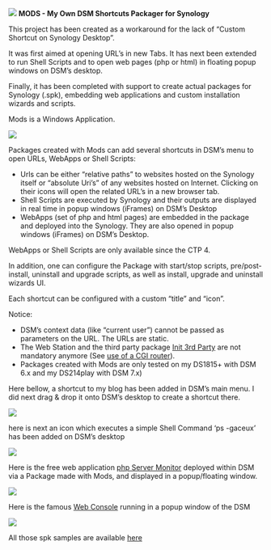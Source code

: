 ![](http://i.imgur.com/AMGwFll.png) **MODS - My Own DSM Shortcuts Packager for Synology**

This project has been created as a workaround for the lack of “Custom Shortcut on Synology Desktop”.

It was first aimed at opening URL’s in new Tabs. It has next been extended to run Shell Scripts and to open web pages (php or html) in floating popup windows on DSM’s desktop.

Finally, it has been completed with support to create actual packages for Synology (.spk), embedding web applications and custom installation wizards and scripts.

Mods is a Windows Application.

![](https://i.imgur.com/MZsNOSV.png)

Packages created with Mods can add several shortcuts in DSM’s menu to open URLs, WebApps or Shell Scripts:

-   Urls can be either “relative paths” to websites hosted on the Synology itself or “absolute Uri’s” of any websites hosted on Internet. Clicking on their icons will open the related URL’s in a new browser tab.
-   Shell Scripts are executed by Synology and their outputs are displayed in real time in popup windows (iFrames) on DSM’s Desktop
-   WebApps (set of php and html pages) are embedded in the package and deployed into the Synology. They are also opened in popup windows (iFrames) on DSM’s Desktop.

WebApps or Shell Scripts are only available since the CTP 4.

In addition, one can configure the Package with start/stop scripts, pre/post-install, uninstall and upgrade scripts, as well as install, upgrade and uninstall wizards UI.

 

Each shortcut can be configured with a custom “title” and “icon”.

Notice:

-   DSM’s context data (like “current user”) cannot be passed as parameters on the URL. The URLs are static.
-   The Web Station and the third party package [Init 3rd Party](https://www.cphub.net/?id=40&pid=5) are not mandatory anymore (See [use of a CGI router](https://github.com/vletroye/SynoPackages/wiki/DSM-CGI-Router-6.x)).
-   Packages created with Mods are only tested on my DS1815+ with DSM 6.x and my DS214play with DSM 7.x)

Here bellow, a shortcut to my blog has been added in DSM’s main menu. I did next drag & drop it onto DSM’s desktop to create a shortcut there.

![](http://i.imgur.com/zGddwbw.png)

 

here is next an icon which executes a simple Shell Command ‘ps -gaceux’ has been added on DSM’s desktop

![](http://i.imgur.com/wnWR5Vx.png)

 

Here is the free web application [php Server Monitor](https://www.phpservermonitor.org) deployed within DSM via a Package made with Mods, and displayed in a popup/floating window. 

![](http://i.imgur.com/G3F775E.png?1)


Here is the famous [Web Console](http://www.web-console.org) running in a popup window of the DSM

![](http://i.imgur.com/Q5pqh9S.png)

All those spk samples are available [here](https://github.com/vletroye/SynoPackages)
